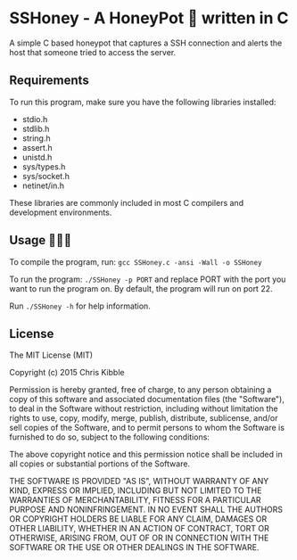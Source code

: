 # SSHoney - A HoneyPot 🍯 written in C

A simple C based honeypot that captures a SSH connection and alerts the host that someone tried to access the server. 

## Requirements

To run this program, make sure you have the following libraries installed:   

- stdio.h
- stdlib.h
- string.h
- assert.h
- unistd.h
- sys/types.h
- sys/socket.h
- netinet/in.h   

These libraries are commonly included in most C compilers and development environments.

## Usage 🐝🐝🐝

To compile the program, run: `gcc SSHoney.c -ansi -Wall -o SSHoney`    

To run the program: `./SSHoney -p PORT` and replace PORT with the port you want to run the program on. By default, the program will run on port 22.   

Run `./SSHoney -h` for help information.    

## License

The MIT License (MIT)

Copyright (c) 2015 Chris Kibble

Permission is hereby granted, free of charge, to any person obtaining a copy of this software and associated documentation files (the "Software"), to deal in the Software without restriction, including without limitation the rights to use, copy, modify, merge, publish, distribute, sublicense, and/or sell copies of the Software, and to permit persons to whom the Software is furnished to do so, subject to the following conditions:

The above copyright notice and this permission notice shall be included in all copies or substantial portions of the Software.

THE SOFTWARE IS PROVIDED "AS IS", WITHOUT WARRANTY OF ANY KIND, EXPRESS OR IMPLIED, INCLUDING BUT NOT LIMITED TO THE WARRANTIES OF MERCHANTABILITY, FITNESS FOR A PARTICULAR PURPOSE AND NONINFRINGEMENT. IN NO EVENT SHALL THE AUTHORS OR COPYRIGHT HOLDERS BE LIABLE FOR ANY CLAIM, DAMAGES OR OTHER LIABILITY, WHETHER IN AN ACTION OF CONTRACT, TORT OR OTHERWISE, ARISING FROM, OUT OF OR IN CONNECTION WITH THE SOFTWARE OR THE USE OR OTHER DEALINGS IN THE SOFTWARE.